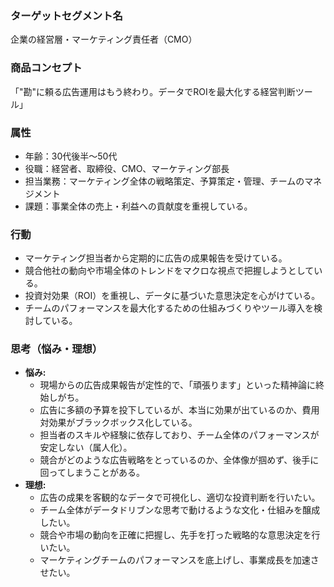 ### ターゲットセグメント名
企業の経営層・マーケティング責任者（CMO）

### 商品コンセプト
「"勘"に頼る広告運用はもう終わり。データでROIを最大化する経営判断ツール」

### 属性
- 年齢：30代後半～50代
- 役職：経営者、取締役、CMO、マーケティング部長
- 担当業務：マーケティング全体の戦略策定、予算策定・管理、チームのマネジメント
- 課題：事業全体の売上・利益への貢献度を重視している。

### 行動
- マーケティング担当者から定期的に広告の成果報告を受けている。
- 競合他社の動向や市場全体のトレンドをマクロな視点で把握しようとしている。
- 投資対効果（ROI）を重視し、データに基づいた意思決定を心がけている。
- チームのパフォーマンスを最大化するための仕組みづくりやツール導入を検討している。

### 思考（悩み・理想）
- **悩み:**
    - 現場からの広告成果報告が定性的で、「頑張ります」といった精神論に終始しがち。
    - 広告に多額の予算を投下しているが、本当に効果が出ているのか、費用対効果がブラックボックス化している。
    - 担当者のスキルや経験に依存しており、チーム全体のパフォーマンスが安定しない（属人化）。
    - 競合がどのような広告戦略をとっているのか、全体像が掴めず、後手に回ってしまうことがある。
- **理想:**
    - 広告の成果を客観的なデータで可視化し、適切な投資判断を行いたい。
    - チーム全体がデータドリブンな思考で動けるような文化・仕組みを醸成したい。
    - 競合や市場の動向を正確に把握し、先手を打った戦略的な意思決定を行いたい。
    - マーケティングチームのパフォーマンスを底上げし、事業成長を加速させたい。

